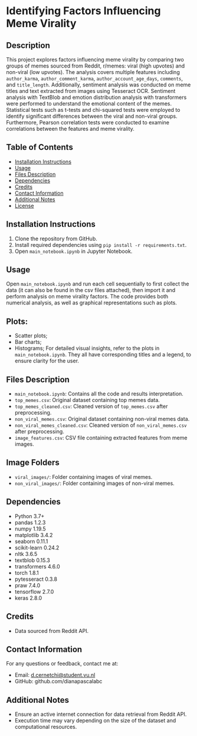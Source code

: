 # Identifying Factors Influencing Meme Virality

## Description
This project explores factors influencing meme virality by comparing two groups of memes sourced from Reddit, r/memes: viral (high upvotes) and non-viral (low upvotes). The analysis covers multiple features including `author_karma`, `author_comment_karma`, `author_account_age_days`, `comments`, and `title_length`. Additionally, sentiment analysis was conducted on meme titles and text extracted from images using Tesseract OCR. Sentiment analysis with TextBlob and emotion distribution analysis with transformers were performed to understand the emotional content of the memes. Statistical tests such as t-tests and chi-squared tests were employed to identify significant differences between the viral and non-viral groups. Furthermore, Pearson correlation tests were conducted to examine correlations between the features and meme virality.

## Table of Contents
- [Installation Instructions](#installation-instructions)
- [Usage](#usage)
- [Files Description](#files-description)
- [Dependencies](#dependencies)
- [Credits](#credits)
- [Contact Information](#contact-information)
- [Additional Notes](#additional-notes)
- [License](#license)

## Installation Instructions
1. Clone the repository from GitHub.
2. Install required dependencies using `pip install -r requirements.txt`.
3. Open `main_notebook.ipynb` in Jupyter Notebook.

## Usage
Open `main_notebook.ipynb` and run each cell sequentially to first collect the data (it can also be found in the csv files attached), then import it and perform analysis on meme virality factors. The code provides both numerical analysis, as well as graphical representations such as plots.

## Plots:
- Scatter plots;
- Bar charts;
- Histograms;
For detailed visual insights, refer to the plots in `main_notebook.ipynb`. They all have corresponding titles and a legend, to ensure clarity for the user.

## Files Description
- `main_notebook.ipynb`: Contains all the code and results interpretation.
- `top_memes.csv`: Original dataset containing top memes data.
- `top_memes_cleaned.csv`: Cleaned version of `top_memes.csv` after preprocessing.
- `non_viral_memes.csv`: Original dataset containing non-viral memes data.
- `non_viral_memes_cleaned.csv`: Cleaned version of `non_viral_memes.csv` after preprocessing.
- `image_features.csv`: CSV file containing extracted features from meme images.

## Image Folders
- `viral_images/`: Folder containing images of viral memes.
- `non_viral_images/`: Folder containing images of non-viral memes.
  
## Dependencies
- Python 3.7+
- pandas 1.2.3
- numpy 1.19.5
- matplotlib 3.4.2
- seaborn 0.11.1
- scikit-learn 0.24.2
- nltk 3.6.5
- textblob 0.15.3
- transformers 4.6.0
- torch 1.8.1
- pytesseract 0.3.8
- praw 7.4.0
- tensorflow 2.7.0
- keras 2.8.0

## Credits
- Data sourced from Reddit API.

## Contact Information
For any questions or feedback, contact me at:
- Email: d.cernetchi@student.vu.nl
- GitHub: github.com/dianapascalabc

## Additional Notes
- Ensure an active internet connection for data retrieval from Reddit API.
- Execution time may vary depending on the size of the dataset and computational resources.

